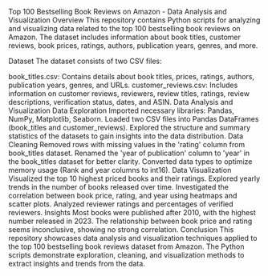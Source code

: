 Top 100 Bestselling Book Reviews on Amazon - Data Analysis and Visualization
Overview
This repository contains Python scripts for analyzing and visualizing data related to the top 100 bestselling book reviews on Amazon. The dataset includes information about book titles, customer reviews, book prices, ratings, authors, publication years, genres, and more.

Dataset
The dataset consists of two CSV files:

book_titles.csv: Contains details about book titles, prices, ratings, authors, publication years, genres, and URLs.
customer_reviews.csv: Includes information on customer reviews, reviewers, review titles, ratings, review descriptions, verification status, dates, and ASIN.
Data Analysis and Visualization
Data Exploration
Imported necessary libraries: Pandas, NumPy, Matplotlib, Seaborn.
Loaded two CSV files into Pandas DataFrames (book_titles and customer_reviews).
Explored the structure and summary statistics of the datasets to gain insights into the data distribution.
Data Cleaning
Removed rows with missing values in the 'rating' column from book_titles dataset.
Renamed the 'year of publication' column to 'year' in the book_titles dataset for better clarity.
Converted data types to optimize memory usage (Rank and year columns to int16).
Data Visualization
Visualized the top 10 highest priced books and their ratings.
Explored yearly trends in the number of books released over time.
Investigated the correlation between book price, rating, and year using heatmaps and scatter plots.
Analyzed reviewer ratings and percentages of verified reviewers.
Insights
Most books were published after 2010, with the highest number released in 2023.
The relationship between book price and rating seems inconclusive, showing no strong correlation.
Conclusion
This repository showcases data analysis and visualization techniques applied to the top 100 bestselling book reviews dataset from Amazon. The Python scripts demonstrate exploration, cleaning, and visualization methods to extract insights and trends from the data.
